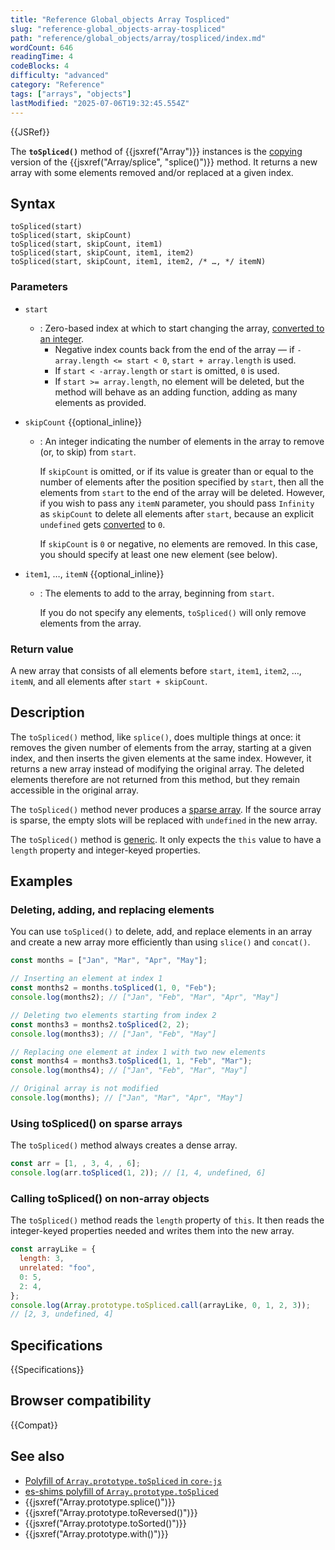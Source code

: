 ```yaml
---
title: "Reference Global_objects Array Tospliced"
slug: "reference-global_objects-array-tospliced"
path: "reference/global_objects/array/tospliced/index.md"
wordCount: 646
readingTime: 4
codeBlocks: 4
difficulty: "advanced"
category: "Reference"
tags: ["arrays", "objects"]
lastModified: "2025-07-06T19:32:45.554Z"
---
```



{{JSRef}}

The **`toSpliced()`** method of {{jsxref("Array")}} instances is the [copying](/en-US/docs/Web/JavaScript/Reference/Global_Objects/Array#copying_methods_and_mutating_methods) version of the {{jsxref("Array/splice", "splice()")}} method. It returns a new array with some elements removed and/or replaced at a given index.

## Syntax

```js-nolint
toSpliced(start)
toSpliced(start, skipCount)
toSpliced(start, skipCount, item1)
toSpliced(start, skipCount, item1, item2)
toSpliced(start, skipCount, item1, item2, /* …, */ itemN)
```

### Parameters

- `start`
  - : Zero-based index at which to start changing the array, [converted to an integer](/en-US/docs/Web/JavaScript/Reference/Global_Objects/Number#integer_conversion).
    - Negative index counts back from the end of the array — if `-array.length <= start < 0`, `start + array.length` is used.
    - If `start < -array.length` or `start` is omitted, `0` is used.
    - If `start >= array.length`, no element will be deleted, but the method will behave as an adding function, adding as many elements as provided.

- `skipCount` {{optional_inline}}
  - : An integer indicating the number of elements in the array to remove (or, to skip) from `start`.

    If `skipCount` is omitted, or if its value is greater than or equal to the number of elements after the position specified by `start`, then all the elements from `start` to the end of the array will be deleted. However, if you wish to pass any `itemN` parameter, you should pass `Infinity` as `skipCount` to delete all elements after `start`, because an explicit `undefined` gets [converted](/en-US/docs/Web/JavaScript/Reference/Global_Objects/Number#integer_conversion) to `0`.

    If `skipCount` is `0` or negative, no elements are removed.
    In this case, you should specify at least one new element (see below).

- `item1`, …, `itemN` {{optional_inline}}
  - : The elements to add to the array, beginning from `start`.

    If you do not specify any elements, `toSpliced()` will only remove elements from the array.

### Return value

A new array that consists of all elements before `start`, `item1`, `item2`, …, `itemN`, and all elements after `start + skipCount`.

## Description

The `toSpliced()` method, like `splice()`, does multiple things at once: it removes the given number of elements from the array, starting at a given index, and then inserts the given elements at the same index. However, it returns a new array instead of modifying the original array. The deleted elements therefore are not returned from this method, but they remain accessible in the original array.

The `toSpliced()` method never produces a [sparse array](/en-US/docs/Web/JavaScript/Guide/Indexed_collections#sparse_arrays). If the source array is sparse, the empty slots will be replaced with `undefined` in the new array.

The `toSpliced()` method is [generic](/en-US/docs/Web/JavaScript/Reference/Global_Objects/Array#generic_array_methods). It only expects the `this` value to have a `length` property and integer-keyed properties.

## Examples

### Deleting, adding, and replacing elements

You can use `toSpliced()` to delete, add, and replace elements in an array and create a new array more efficiently than using `slice()` and `concat()`.

```js
const months = ["Jan", "Mar", "Apr", "May"];

// Inserting an element at index 1
const months2 = months.toSpliced(1, 0, "Feb");
console.log(months2); // ["Jan", "Feb", "Mar", "Apr", "May"]

// Deleting two elements starting from index 2
const months3 = months2.toSpliced(2, 2);
console.log(months3); // ["Jan", "Feb", "May"]

// Replacing one element at index 1 with two new elements
const months4 = months3.toSpliced(1, 1, "Feb", "Mar");
console.log(months4); // ["Jan", "Feb", "Mar", "May"]

// Original array is not modified
console.log(months); // ["Jan", "Mar", "Apr", "May"]
```

### Using toSpliced() on sparse arrays

The `toSpliced()` method always creates a dense array.

```js
const arr = [1, , 3, 4, , 6];
console.log(arr.toSpliced(1, 2)); // [1, 4, undefined, 6]
```

### Calling toSpliced() on non-array objects

The `toSpliced()` method reads the `length` property of `this`. It then reads the integer-keyed properties needed and writes them into the new array.

```js
const arrayLike = {
  length: 3,
  unrelated: "foo",
  0: 5,
  2: 4,
};
console.log(Array.prototype.toSpliced.call(arrayLike, 0, 1, 2, 3));
// [2, 3, undefined, 4]
```

## Specifications

{{Specifications}}

## Browser compatibility

{{Compat}}

## See also

- [Polyfill of `Array.prototype.toSpliced` in `core-js`](https://github.com/zloirock/core-js#change-array-by-copy)
- [es-shims polyfill of `Array.prototype.toSpliced`](https://www.npmjs.com/package/array.prototype.tospliced)
- {{jsxref("Array.prototype.splice()")}}
- {{jsxref("Array.prototype.toReversed()")}}
- {{jsxref("Array.prototype.toSorted()")}}
- {{jsxref("Array.prototype.with()")}}
